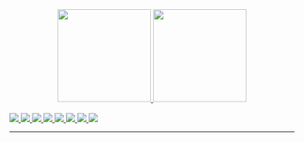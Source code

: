 <div align="center">
    <a href="https://github.com/Murillopy">
    <img height="165em" src="https://github-readme-stats.vercel.app/api?username=Pilototeste&show_icons=true&theme=tokyonight&include_all_commits=true&count_private=true"/>
    <img height="165em" src="https://github-readme-stats.vercel.app/api/top-langs/?username=Pilototeste&theme=tokyonight"/>
</div>
    
<div style="display: inline_block"><br>
    <img src="https://icongr.am/devicon/html5-original.svg?size=40&color=currentColor">
    <img src="https://icongr.am/devicon/css3-original.svg?size=40&color=currentColor">
    <img src="https://icongr.am/devicon/javascript-original.svg?size=40&color=currentColor">
    <img src="https://icongr.am/devicon/php-original.svg?size=44&color=currentColor">
    <img src="https://icongr.am/devicon/python-original.svg?size=40&color=currentColor">
    <img src="https://icongr.am/devicon/java-original.svg?size=40&color=currentColor">
    <img src="https://icongr.am/devicon/ruby-original.svg?size=40&color=currentColor">
    <img src="https://icongr.am/devicon/cplusplus-original.svg?size=40&color=currentColor">
</div>
 <hr>
